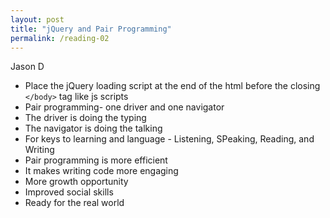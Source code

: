 ```yaml
---
layout: post
title: "jQuery and Pair Programming"
permalink: /reading-02
---
```

Jason D

* Place the jQuery loading script at the end of the html before the closing `</body>` tag like js scripts
* Pair programming- one driver and one navigator
* The driver is doing the typing 
* The navigator is doing the talking
* For keys to learning and language - Listening, SPeaking, Reading, and Writing
* Pair programming is more efficient
* It makes writing code more engaging
* More growth opportunity
* Improved social skills
* Ready for the real world